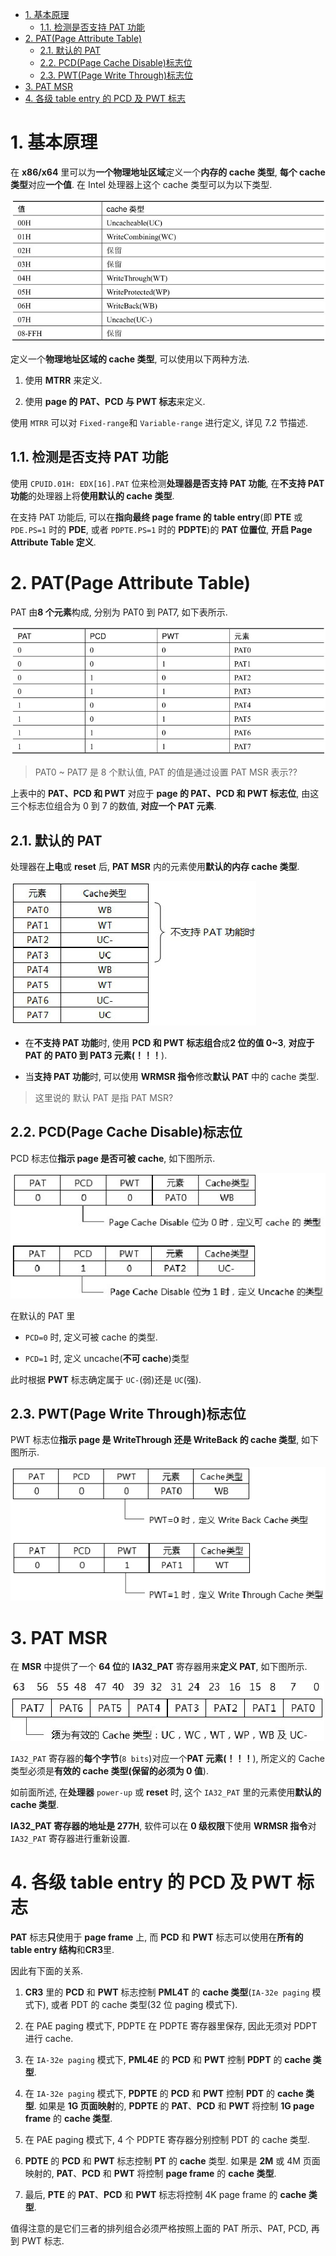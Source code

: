 
<!-- @import "[TOC]" {cmd="toc" depthFrom=1 depthTo=6 orderedList=false} -->

<!-- code_chunk_output -->

- [1. 基本原理](#1-基本原理)
  - [1.1. 检测是否支持 PAT 功能](#11-检测是否支持-pat-功能)
- [2. PAT(Page Attribute Table)](#2-patpage-attribute-table)
  - [2.1. 默认的 PAT](#21-默认的-pat)
  - [2.2. PCD(Page Cache Disable)标志位](#22-pcdpage-cache-disable标志位)
  - [2.3. PWT(Page Write Through)标志位](#23-pwtpage-write-through标志位)
- [3. PAT MSR](#3-pat-msr)
- [4. 各级 table entry 的 PCD 及 PWT 标志](#4-各级-table-entry-的-pcd-及-pwt-标志)

<!-- /code_chunk_output -->

# 1. 基本原理

在 **x86/x64** 里可以为**一个物理地址区域**定义一个**内存的 cache 类型**, **每个 cache 类型**对应**一个值**. 在 Intel 处理器上这个 cache 类型可以为以下类型.

![config](./images/72.png)

定义一个**物理地址区域的 cache 类型**, 可以使用以下两种方法.

1) 使用 **MTRR** 来定义.

2) 使用 **page 的 PAT、PCD 与 PWT 标志**来定义.

使用 `MTRR` 可以对 `Fixed-range`和 `Variable-range` 进行定义, 详见 7.2 节描述.

## 1.1. 检测是否支持 PAT 功能

使用 `CPUID.01H: EDX[16].PAT` 位来检测**处理器是否支持 PAT 功能**, 在**不支持 PAT 功能**的处理器上将**使用默认的 cache 类型**.

在支持 PAT 功能后, 可以在**指向最终 page frame 的 table entry**(即 **PTE** 或 `PDE.PS=1` 时的 **PDE**, 或者 `PDPTE.PS=1` 时的 **PDPTE**)的 **PAT 位置位**, **开启 Page Attribute Table 定义**.

# 2. PAT(Page Attribute Table)

PAT 由**8 个元素**构成, 分别为 PAT0 到 PAT7, 如下表所示.

![config](./images/73.png)

> PAT0 ~ PAT7 是 8 个默认值, PAT 的值是通过设置 PAT MSR 表示??

上表中的 **PAT、PCD 和 PWT** 对应于 **page 的 PAT、PCD 和 PWT 标志位**, 由这三个标志位组合为 0 到 7 的数值, **对应一个 PAT 元素**.

## 2.1. 默认的 PAT

处理器在**上电**或 **reset** 后, **PAT MSR** 内的元素使用**默认的内存 cache 类型**.

![config](./images/74.png)

* 在**不支持 PAT 功能**时, 使用 **PCD 和 PWT 标志组合**成**2 位的值 0~3**, **对应于 PAT 的 PAT0 到 PAT3 元素(！！！**).

* 当**支持 PAT 功能**时, 可以使用 **WRMSR 指令**修改**默认 PAT** 中的 cache 类型.

> 这里说的 默认 PAT 是指 PAT MSR?

## 2.2. PCD(Page Cache Disable)标志位

PCD 标志位**指示 page 是否可被 cache**, 如下图所示.

![config](./images/75.png)

在默认的 PAT 里

* `PCD=0` 时, 定义可被 cache 的类型.

* `PCD=1` 时, 定义 uncache(**不可 cache**)类型

此时根据 **PWT** 标志确定属于 `UC-`(弱)还是 `UC`(强).

## 2.3. PWT(Page Write Through)标志位

PWT 标志位**指示 page 是 WriteThrough 还是 WriteBack 的 cache 类型**, 如下图所示.

![config](./images/76.png)

# 3. PAT MSR

在 **MSR** 中提供了一个 **64 位**的 **IA32_PAT** 寄存器用来**定义 PAT**, 如下图所示.

![config](./images/77.png)

`IA32_PAT` 寄存器的**每个字节**(`8 bits`)对应一个**PAT 元素(！！！**), 所定义的 Cache 类型必须是**有效的 cache 类型(保留的必须为 0 值**).

如前面所述, 在**处理器** `power-up` 或 **reset** 时, 这个 `IA32_PAT` 里的元素使用**默认的 cache 类型**.

**IA32_PAT 寄存器的地址是 277H**, 软件可以在 **0 级权限**下使用 **WRMSR 指令**对 `IA32_PAT` 寄存器进行重新设置.

# 4. 各级 table entry 的 PCD 及 PWT 标志

**PAT** 标志**只**使用于 **page frame** 上, 而 **PCD** 和 **PWT** 标志可以使用在**所有的 table entry 结构**和**CR3**里.

因此有下面的关系.

1) **CR3** 里的 **PCD** 和 **PWT** 标志控制 **PML4T** 的 **cache 类型**(`IA-32e paging` 模式下), 或者 PDT 的 cache 类型(32 位 paging 模式下).

2) 在 PAE paging 模式下, PDPTE 在 PDPTE 寄存器里保存, 因此无须对 PDPT 进行 cache.

3) 在 `IA-32e paging` 模式下, **PML4E** 的 **PCD** 和 **PWT** 控制 **PDPT** 的 **cache 类型**.

4) 在 `IA-32e paging` 模式下, **PDPTE** 的 **PCD** 和 **PWT** 控制 **PDT** 的 **cache 类型**. 如果是 **1G 页面映射**的, **PDPTE** 的 **PAT**、**PCD** 和 **PWT** 将控制 **1G page frame** 的 **cache 类型**.

5) 在 PAE paging 模式下, 4 个 PDPTE 寄存器分别控制 PDT 的 cache 类型.

6) **PDTE** 的 **PCD** 和 **PWT** 标志控制 **PT** 的 **cache** 类型. 如果是 **2M** 或 4M 页面映射的, **PAT**、**PCD** 和 **PWT** 将控制 **page frame** 的 **cache 类型**.

7) 最后, **PTE** 的 **PAT**、**PCD** 和 **PWT** 标志将控制 4K page frame 的 **cache 类型**.

值得注意的是它们三者的排列组合必须严格按照上面的 PAT 所示、PAT, PCD, 再到 PWT 标志.